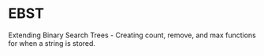 # EBST
Extending Binary Search Trees - Creating count, remove, and max functions for when a string is stored.
